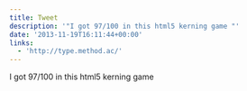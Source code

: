 ```yaml
---
title: Tweet
description: '"I got 97/100 in this html5 kerning game "'
date: '2013-11-19T16:11:44+00:00'
links:
  - 'http://type.method.ac/'
---
```

I got 97/100 in this html5 kerning game 
